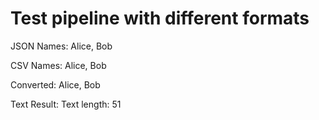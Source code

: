# Test pipeline with different formats

JSON Names: Alice, Bob

CSV Names: Alice, Bob

Converted: Alice, Bob

Text Result: Text length: 51